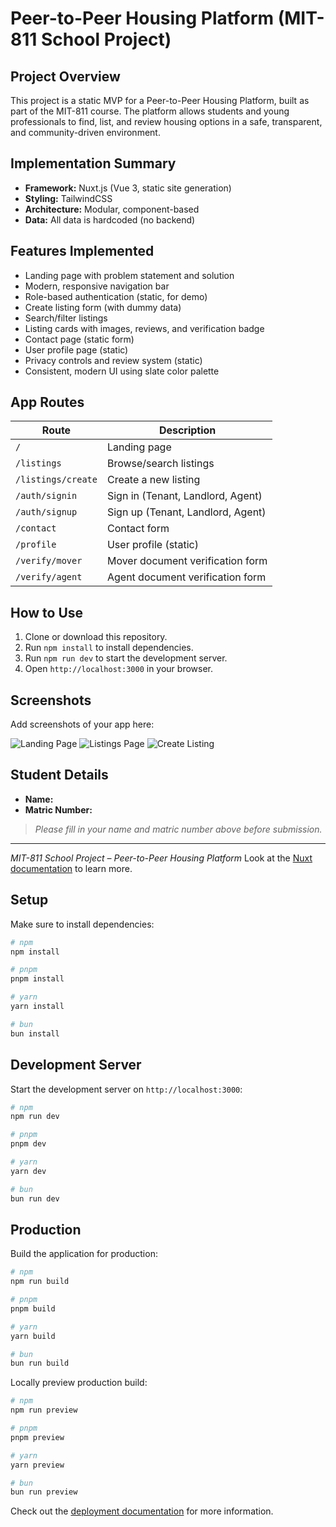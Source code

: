
# Peer-to-Peer Housing Platform (MIT-811 School Project)

## Project Overview
This project is a static MVP for a Peer-to-Peer Housing Platform, built as part of the MIT-811 course. The platform allows students and young professionals to find, list, and review housing options in a safe, transparent, and community-driven environment.

## Implementation Summary
- **Framework:** Nuxt.js (Vue 3, static site generation)
- **Styling:** TailwindCSS
- **Architecture:** Modular, component-based
- **Data:** All data is hardcoded (no backend)

## Features Implemented
- Landing page with problem statement and solution
- Modern, responsive navigation bar
- Role-based authentication (static, for demo)
- Create listing form (with dummy data)
- Search/filter listings
- Listing cards with images, reviews, and verification badge
- Contact page (static form)
- User profile page (static)
- Privacy controls and review system (static)
- Consistent, modern UI using slate color palette

## App Routes

| Route                | Description                       |
|----------------------|-----------------------------------|
| `/`                  | Landing page                      |
| `/listings`          | Browse/search listings            |
| `/listings/create`   | Create a new listing              |
| `/auth/signin`       | Sign in (Tenant, Landlord, Agent) |
| `/auth/signup`       | Sign up (Tenant, Landlord, Agent) |
| `/contact`           | Contact form                      |
| `/profile`           | User profile (static)             |
| `/verify/mover`      | Mover document verification form   |
| `/verify/agent`      | Agent document verification form   |


## How to Use
1. Clone or download this repository.
2. Run `npm install` to install dependencies.
3. Run `npm run dev` to start the development server.
4. Open `http://localhost:3000` in your browser.

## Screenshots
Add screenshots of your app here:

![Landing Page](screenshots/landing.png)
![Listings Page](screenshots/listings.png)
![Create Listing](screenshots/create-listing.png)

## Student Details
- **Name:**
- **Matric Number:**

> _Please fill in your name and matric number above before submission._

---
_MIT-811 School Project – Peer-to-Peer Housing Platform_
Look at the [Nuxt documentation](https://nuxt.com/docs/getting-started/introduction) to learn more.

## Setup

Make sure to install dependencies:

```bash
# npm
npm install

# pnpm
pnpm install

# yarn
yarn install

# bun
bun install
```

## Development Server

Start the development server on `http://localhost:3000`:

```bash
# npm
npm run dev

# pnpm
pnpm dev

# yarn
yarn dev

# bun
bun run dev
```

## Production

Build the application for production:

```bash
# npm
npm run build

# pnpm
pnpm build

# yarn
yarn build

# bun
bun run build
```

Locally preview production build:

```bash
# npm
npm run preview

# pnpm
pnpm preview

# yarn
yarn preview

# bun
bun run preview
```

Check out the [deployment documentation](https://nuxt.com/docs/getting-started/deployment) for more information.
